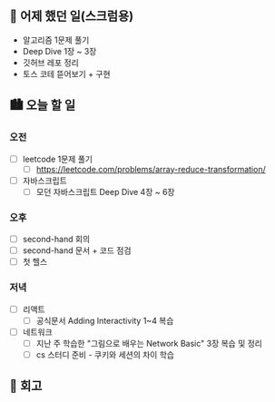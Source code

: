 ## 🌃 어제 했던 일(스크럼용)

- 알고리즘 1문제 풀기
- Deep Dive 1장 ~ 3장
- 깃허브 레포 정리
- 토스 코테 뜯어보기 + 구현

## 🏙️ 오늘 할 일

### 오전

- [ ] leetcode 1문제 풀기
  - [ ] https://leetcode.com/problems/array-reduce-transformation/
- [ ] 자바스크립트
  - [ ] 모던 자바스크립트 Deep Dive 4장 ~ 6장

### 오후

- [ ] second-hand 회의
- [ ] second-hand 문서 + 코드 점검
- [ ] 첫 헬스

### 저녁

- [ ] 리액트
  - [ ] 공식문서 Adding Interactivity 1~4 복습
- [ ] 네트워크
  - [ ] 지난 주 학습한 "그림으로 배우는 Network Basic" 3장 복습 및 정리 
  - [ ] cs 스터디 준비 - 쿠키와 세션의 차이 학습

## 🌆 회고